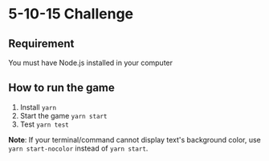 # 5-10-15 Challenge

## Requirement

You must have Node.js installed in your computer

## How to run the game

1. Install
   `yarn`
2. Start the game
   `yarn start`
3. Test
   `yarn test`

**Note**: If your terminal/command cannot display text's background color,
use `yarn start-nocolor` instead of `yarn start`.
